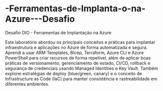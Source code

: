 # -Ferramentas-de-Implanta-o-na-Azure---Desafio
Desafio DIO -  Ferramentas de Implantação na Azure

Este laboratório abordou os principais conceitos e práticas para implantar infraestrutura e aplicações no Azure de forma automatizada e segura. Aprendi a usar ARM Templates, Bicep, Terraform, Azure CLI e Azure PowerShell para criar recursos de forma repetível, além de aplicar boas práticas de versionamento, gerenciamento de estado, CI/CD, rollback e segurança de credenciais usando Managed Identities e Key Vault. Também explorei estratégias de deploy (blue/green, canary) e o conceito de Infrastructure as Code (IaC) para manter consistência e rastreabilidade em diferentes ambientes.
